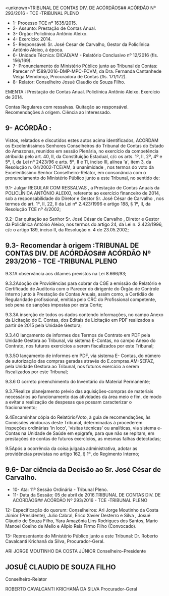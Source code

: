 &lt;unknown&gt;TRIBUNAL DE CONTAS DIV. DE ACÓRDÃOS## ACÓRDÃO Nº 293/2016 - TCE -TRIBUNAL PLENO

- 1- Processo TCE nº 1635/2015.
- 2- Assunto: Prestação de Contas Anual.
- 3- Órgão: Policlínica Antônio Aleixo.
- 4- Exercício: 2014.
- 5-  Responsável: Sr.  José  Cesar  de  Carvalho,  Gestor  da  Policlínica  Antônio  Aleixo,  à época.
- 6- Unidade Técnica: DICAD/AM - Relatório Conclusivo nº 12/2016 (fls. 156/169).
- 7-  Pronunciamento  do Ministério Público  junto  ao Tribunal  de Contas: Parecer  nº 1589/2016-DMP-MPC-FCVM, da Dra. Fernanda Cantanhede Veiga Mendonça, Procuradora de Contas (fls. 171/172).
- 8- Relator: Conselheiro Josué Claudio de Souza Filho.

EMENTA :  Prestação  de  Contas  Anual.  Policlínica Antônio Aleixo. Exercício de 2014.

Contas  Regulares  com  ressalvas.  Quitação  ao responsável. Recomendações à origem. Ciência ao Interessado.

## 9- ACÓRDÃO :

Vistos, relatados e discutidos estes autos acima identificados, ACORDAM os Excelentíssimos Senhores Conselheiros do Tribunal de Contas do Estado do Amazonas, reunidos em sessão Plenária, no exercício da competência atribuída pelo  art.  40,  II, da Constituição Estadual, c/c os arts. 1º, II, 2º, 4º e 5º, I, da Lei nº 2423/96 e arts. 5º, II e 11, inciso  III,  alínea  'a',  item  3,  da  Resolução  n.  04/2002-TCE/AM, à  unanimidade ,  nos termos do voto da Excelentíssimo Senhor Conselheiro-Relator, em consonância com o pronunciamento do Ministério Público junto a este Tribunal, no sentido de:

9.1-  Julgar REGULAR COM RESSALVAS ,  a  Prestação de Contas Anuais da  POLICLÍNICA  ANTÔNIO  ALEIXO,  referente  ao  exercício  financeiro  de  2014,  sob  a responsabilidade do Diretor e Gestor Sr. José César de Carvalho , nos termos do art. 1º, II, 22, II da Lei nº 2.423/1996 e artigo 188, § 1º, II, da Resolução TCE nº 4/2002;

9.2- Dar quitação ao Senhor Sr. José César de Carvalho , Diretor e Gestor da Policlínica Antônio Aleixo, nos termos do artigo 24, da Lei n. 2.423/1996, c/c  o artigo 189, inciso II, da Resolução n. 4 de 23.05.2002;

## 9.3- Recomendar à origem :TRIBUNAL DE CONTAS DIV. DE ACÓRDÃOS## ACÓRDÃO Nº 293/2016 - TCE -TRIBUNAL PLENO

9.3.1A observância aos ditames previstos na Lei 8.666/93;

9.3.2Adoção de Providências para cobrar da CGE a emissão do Relatório e Certificado de Auditoria com o Parecer do dirigente do Órgão de Controle Interno junto à Prestação  de  Contas  Anuais,  assim  como,  a  Certidão  de  Regularidade  profissional, emitida pelo CRC do Profissional competente, sob pena de sanções impostas por esta Corte;

9.3.3A  inserção  de  todos  os  dados  contendo  informações,  no  campo Anexo da Licitação do E. Contas, dos Editais de Licitação em PDF realizados a partir de 2015 pela Unidade Gestora;

9.3.4O lançamento de informes dos Termos de Contrato em PDF pela Unidade Gestora ao Tribunal,  via sistema E-Contas, no campo Anexo do Contrato, nos futuros exercícios a serem fiscalizados por este Tribunal;

9.3.5O  lançamento  de  informes  em  PDF,  via  sistema  E-  Contas,  do número  de  autorização  das  compras  geradas  através  do  E.compras.AM-SEFAZ,  pela Unidade Gestora ao Tribunal, nos futuros exercício a serem fiscalizados por este Tribunal;

9.3.6 O correto preenchimento do Inventário do Material Permanente;

9.3.7Realize planejamento prévio das aquisições-compras de materiais necessários  ao  funcionamento  das  atividades  da  área  meio  e  fim,  de  modo  a  evitar  a realização de despesas que possam caracterizar o fracionamento;

9.4Encaminhar cópia  do  Relatório/Voto,  à  guia  de  recomendações,  às Comissões vindouras deste Tribunal, determinadas à procederem inspeções ordinárias 'in loco',  'visitas  técnicas'  ou  analíticas,  via  sistema  e-Contas  na  Unidade  de  Saúde  em epígrafe,  para  que  não  se  repitam,  em  prestações  de contas  de  futuros  exercícios,  as mesmas falhas detectadas;

9.5Após a ocorrência da coisa julgada administrativa, adotar as providências previstas no artigo 162, § 1º, do Regimento Interno;

## 9.6- Dar ciência da Decisão ao Sr. José César de Carvalho.

- 10- Ata: 11ª Sessão Ordinária - Tribunal Pleno.
- 11- Data da Sessão: 05 de abril de 2016.TRIBUNAL DE CONTAS DIV. DE ACÓRDÃOS## ACÓRDÃO Nº 293/2016 - TCE -TRIBUNAL PLENO

12-  Especificação  do  quorum: Conselheiros:  Ari  Jorge  Moutinho  da  Costa  Júnior (Presidente), Julio Cabral, Érico Xavier Desterro e Silva , Josué Cláudio de Souza Filho, Yara Amazônia Lins Rodrigues dos Santos, Mario Manoel Coelho de Mello e Alípio Reis Firmo Filho (Convocado).

13- Representante do Ministério Público junto a este Tribunal: Dr. Roberto Cavalcanti Krichanã da Silva, Procurador-Geral.

ARI JORGE MOUTINHO DA COSTA JÚNIOR Conselheiro-Presidente

## JOSUÉ CLAUDIO DE SOUZA FILHO

Conselheiro-Relator

ROBERTO CAVALCANTI KRICHANÃ DA SILVA Procurador-Geral